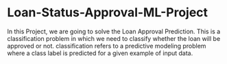 # Loan-Status-Approval-ML-Project
In this Project, we are going to solve the Loan Approval Prediction. This is a classification problem in which we need to classify whether the loan will be approved or not. classification refers to a predictive modeling problem where a class label is predicted for a given example of input data.
